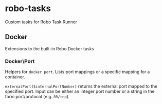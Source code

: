 # robo-tasks
Custom tasks for Robo Task Runner

## Docker

Extensions to the built-in Robo Docker tasks

### Docker\Port

Helpers for `docker port`. Lists port mappings or a specific mapping for a
container.

`externalPort($internalPortNumber)` returns the external port mapped to the
specified port. Input can be either an integer port number or a string in the
form port/protocol (e.g. `80/tcp`).
